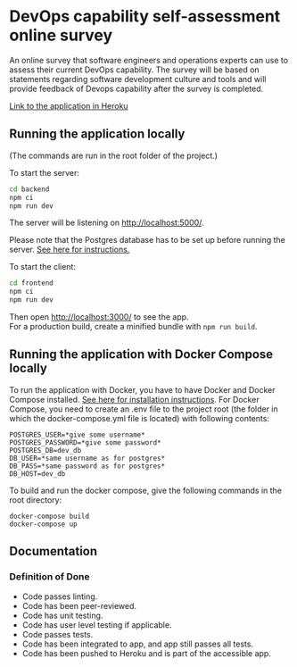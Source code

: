# DevOps capability self-assessment online survey

An online survey that software engineers and operations experts can use to assess their current DevOps capability. The survey will be based on statements regarding software development culture and tools and will provide feedback of Devops capability after the survey is completed.

[Link to the application in Heroku](https://ohtu-csaos-staging.herokuapp.com/)

## Running the application locally

(The commands are run in the root folder of the project.)

To start the server:
```bash
cd backend
npm ci
npm run dev
```

The server will be listening on [http://localhost:5000/](http://localhost:5000/).

Please note that the Postgres database has to be set up before running the server. [See here for instructions.](https://github.com/Devops-ohtuprojekti/DevOpsCSAOS/blob/main/backend/README.md) 

To start the client:

```bash
cd frontend
npm ci
npm run dev
```

Then open [http://localhost:3000/](http://localhost:3000/) to see the app.<br>
For a production build, create a minified bundle with `npm run build`.

## Running the application with Docker Compose locally

To run the application with Docker, you have to have Docker and Docker Compose installed. [See here for installation instructions](https://docs.docker.com/). For Docker Compose, you need to create an .env file to the project root (the folder in which the docker-compose.yml file is located) with following contents:

```
POSTGRES_USER=*give some username* 
POSTGRES_PASSWORD=*give some password*
POSTGRES_DB=dev_db
DB_USER=*same username as for postgres*
DB_PASS=*same password as for postgres*
DB_HOST=dev_db
```
To build and run the docker compose, give the following commands in the root directory:

```
docker-compose build
docker-compose up
```

## Documentation

### Definition of Done

* Code passes linting.
* Code has been peer-reviewed.
* Code has unit testing.
* Code has user level testing if applicable.
* Code passes tests.
* Code has been integrated to app, and app still passes all tests.
* Code has been pushed to Heroku and is part of the accessible app.

